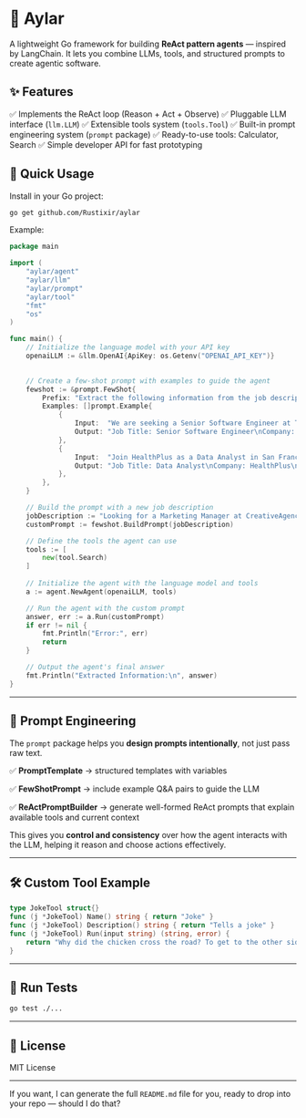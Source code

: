 
# 🧠 Aylar

A lightweight Go framework for building **ReAct pattern agents** — inspired by LangChain.
It lets you combine LLMs, tools, and structured prompts to create agentic software.



## ✨ Features

✅ Implements the ReAct loop (Reason + Act + Observe)
✅ Pluggable LLM interface (`llm.LLM`)
✅ Extensible tools system (`tools.Tool`)
✅ Built-in prompt engineering system (`prompt` package)
✅ Ready-to-use tools: Calculator, Search
✅ Simple developer API for fast prototyping



## 🚀 Quick Usage

Install in your Go project:

```bash
go get github.com/Rustixir/aylar
```

Example:

```go
package main

import (
	"aylar/agent"
	"aylar/llm"
	"aylar/prompt"
	"aylar/tool"
	"fmt"
	"os"
)

func main() {
	// Initialize the language model with your API key
	openaiLLM := &llm.OpenAI{ApiKey: os.Getenv("OPENAI_API_KEY")}
	

	// Create a few-shot prompt with examples to guide the agent
	fewshot := &prompt.FewShot{
		Prefix: "Extract the following information from the job description:\n- Job Title\n- Company\n- Location\n- Experience Required\n- Salary Range\n- Application Deadline",
		Examples: []prompt.Example{
			{
				Input:  "We are seeking a Senior Software Engineer at TechCorp located in New York, NY. Candidates should have 5+ years of experience. Salary: $120,000 - $150,000. Apply by June 30, 2025.",
				Output: "Job Title: Senior Software Engineer\nCompany: TechCorp\nLocation: New York, NY\nExperience Required: 5+ years\nSalary Range: $120,000 - $150,000\nApplication Deadline: June 30, 2025",
			},
			{
				Input:  "Join HealthPlus as a Data Analyst in San Francisco, CA. Minimum 3 years experience required. Compensation between $80,000 and $100,000. Deadline to apply: July 15, 2025.",
				Output: "Job Title: Data Analyst\nCompany: HealthPlus\nLocation: San Francisco, CA\nExperience Required: 3 years\nSalary Range: $80,000 - $100,000\nApplication Deadline: July 15, 2025",
			},
		},
	}

	// Build the prompt with a new job description
	jobDescription := "Looking for a Marketing Manager at CreativeAgency based in Los Angeles, CA. Applicants should have at least 4 years of experience. Salary offered is $90,000 - $110,000. Applications close on August 10, 2025."
	customPrompt := fewshot.BuildPrompt(jobDescription)

	// Define the tools the agent can use
	tools := [
        new(tool.Search)
	]
	
	// Initialize the agent with the language model and tools
	a := agent.NewAgent(openaiLLM, tools)

	// Run the agent with the custom prompt
	answer, err := a.Run(customPrompt)
	if err != nil {
		fmt.Println("Error:", err)
		return
	}

	// Output the agent's final answer
	fmt.Println("Extracted Information:\n", answer)
}

```

---

## 🔧 Prompt Engineering

The `prompt` package helps you **design prompts intentionally**, not just pass raw text.

✅ **PromptTemplate** → structured templates with variables

✅ **FewShotPrompt** → include example Q\&A pairs to guide the LLM

✅ **ReActPromptBuilder** → generate well-formed ReAct prompts that explain available tools and current context


This gives you **control and consistency** over how the agent interacts with the LLM, helping it reason and choose actions effectively.

---

## 🛠 Custom Tool Example

```go
type JokeTool struct{}
func (j *JokeTool) Name() string { return "Joke" }
func (j *JokeTool) Description() string { return "Tells a joke" }
func (j *JokeTool) Run(input string) (string, error) {
    return "Why did the chicken cross the road? To get to the other side!", nil
}
```

---

## 🧪 Run Tests

```bash
go test ./...
```

---

## 📄 License

MIT License

---

If you want, I can generate the full `README.md` file for you, ready to drop into your repo — should I do that?
